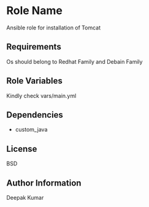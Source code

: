 Role Name
=========

Ansible role for installation of Tomcat

Requirements
------------

Os should belong to Redhat Family and Debain Family

Role Variables
--------------
Kindly check vars/main.yml


Dependencies
------------

- custom_java

License
-------

BSD

Author Information
------------------
Deepak Kumar